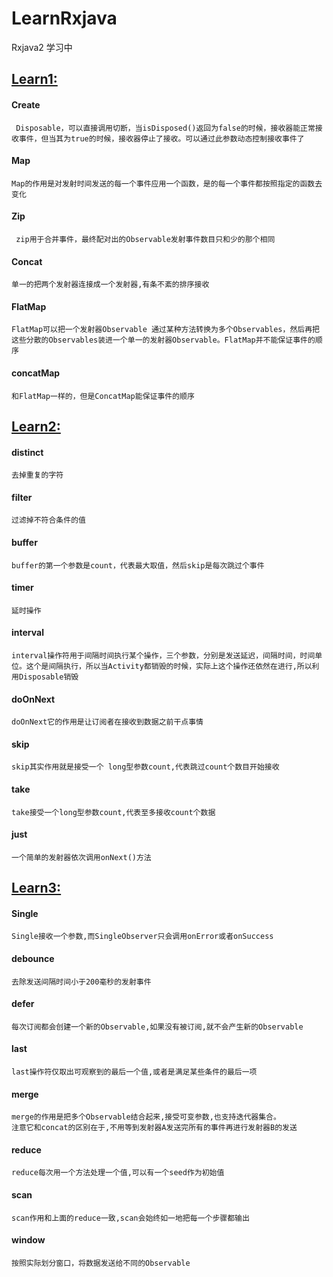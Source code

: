 # LearnRxjava

Rxjava2  学习中

## [Learn1:](https://github.com/yishangfei/LearnRxjava/blob/master/app/src/main/java/com/ysf/learnrxjava/Learn1.java "Learn1")


#### Create
     Disposable，可以直接调用切断，当isDisposed()返回为false的时候，接收器能正常接收事件，但当其为true的时候，接收器停止了接收。可以通过此参数动态控制接收事件了
 
#### Map
	Map的作用是对发射时间发送的每一个事件应用一个函数，是的每一个事件都按照指定的函数去变化
 
#### Zip
	 zip用于合并事件，最终配对出的Observable发射事件数目只和少的那个相同

#### Concat
	单一的把两个发射器连接成一个发射器,有条不紊的排序接收

#### FlatMap
	FlatMap可以把一个发射器Observable 通过某种方法转换为多个Observables，然后再把这些分散的Observables装进一个单一的发射器Observable。FlatMap并不能保证事件的顺序

#### concatMap
	和FlatMap一样的，但是ConcatMap能保证事件的顺序

## [Learn2:](https://github.com/yishangfei/LearnRxjava/blob/master/app/src/main/java/com/ysf/learnrxjava/Learn2.java "Learn2")


#### distinct
	去掉重复的字符

#### filter
	过滤掉不符合条件的值

#### buffer
	buffer的第一个参数是count，代表最大取值，然后skip是每次跳过个事件

#### timer
	延时操作

#### interval
	interval操作符用于间隔时间执行某个操作，三个参数，分别是发送延迟，间隔时间，时间单位。这个是间隔执行，所以当Activity都销毁的时候，实际上这个操作还依然在进行,所以利用Disposable销毁

#### doOnNext
	doOnNext它的作用是让订阅者在接收到数据之前干点事情

#### skip
	skip其实作用就是接受一个 long型参数count,代表跳过count个数目开始接收

#### take
	take接受一个long型参数count,代表至多接收count个数据

#### just
	一个简单的发射器依次调用onNext()方法

## [Learn3:](https://github.com/yishangfei/LearnRxjava/blob/master/app/src/main/java/com/ysf/learnrxjava/Learn3.java "Learn3")

#### Single
	Single接收一个参数,而SingleObserver只会调用onError或者onSuccess
	
#### debounce
	去除发送间隔时间小于200毫秒的发射事件
	
#### defer
	每次订阅都会创建一个新的Observable,如果没有被订阅,就不会产生新的Observable
	
#### last
	last操作符仅取出可观察到的最后一个值,或者是满足某些条件的最后一项
	
#### merge
	merge的作用是把多个Observable结合起来,接受可变参数,也支持迭代器集合。
	注意它和concat的区别在于,不用等到发射器A发送完所有的事件再进行发射器B的发送
	
#### reduce
	reduce每次用一个方法处理一个值,可以有一个seed作为初始值
	
#### scan
	scan作用和上面的reduce一致,scan会始终如一地把每一个步骤都输出
	
#### window
	按照实际划分窗口，将数据发送给不同的Observable